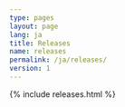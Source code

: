 ```yaml
---
type: pages
layout: page
lang: ja
title: Releases
name: releases
permalink: /ja/releases/
version: 1
---
```

{% include releases.html %}
